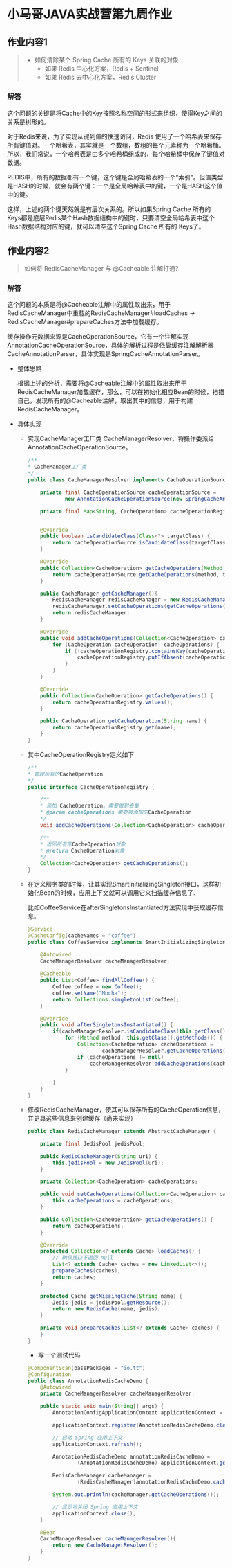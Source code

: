 # 小马哥JAVA实战营第九周作业


## 作业内容1


> - 如何清除某个 Spring Cache 所有的 Keys 关联的对象
>   - 如果 Redis 中心化方案，Redis + Sentinel
>   - 如果 Redis 去中心化方案，Redis Cluster

### 解答

这个问题的关键是将Cache中的Key按照名称空间的形式来组织，使得Key之间的关系是树形的。

对于Redis来说，为了实现从键到值的快速访问，Redis 使用了一个哈希表来保存所有键值对。一个哈希表，其实就是一个数组，数组的每个元素称为一个哈希桶。所以，我们常说，一个哈希表是由多个哈希桶组成的，每个哈希桶中保存了键值对数据。

REDIS中，所有的数据都有一个键，这个键是全局哈希表的一个“索引”。但值类型是HASH的时候，就会有两个键：一个是全局哈希表中的键，一个是HASH这个值中的键。

这样，上述的两个键天然就是有层次关系的。所以如果Spring Cache 所有的 Keys都是底层Redis某个Hash数据结构中的键时，只要清空全局哈希表中这个Hash数据结构对应的键，就可以清空这个Spring Cache 所有的 Keys了。

## 作业内容2

> 如何将 RedisCacheManager 与 @Cacheable 注解打通?

### 解答

这个问题的本质是将@Cacheable注解中的属性取出来，用于RedisCacheManager中重载的RedisCacheManager#loadCaches -> RedisCacheManager#prepareCaches方法中加载缓存。

缓存操作元数据来源是CacheOperationSource，它有一个注解实现AnnotationCacheOperationSource，具体的解析过程是依靠缓存注解解析器CacheAnnotationParser，具体实现是SpringCacheAnnotationParser。

- 整体思路

  根据上述的分析，需要将@Cacheable注解中的属性取出来用于RedisCacheManager加载缓存，那么，可以在初始化相应Bean的时候，扫描自己，发现所有的@Cacheable注解，取出其中的信息，用于构建RedisCacheManager。

- 具体实现

  - 实现CacheManager工厂类 CacheManagerResolver，将操作委派给AnnotationCacheOperationSource。

    ```java
    /**
    * CacheManager工厂类
    */
    public class CacheManagerResolver implements CacheOperationSource, CacheOperationRegistry {

        private final CacheOperationSource cacheOperationSource =
                new AnnotationCacheOperationSource(new SpringCacheAnnotationParser());

        private final Map<String, CacheOperation> cacheOperationRegistry = new ConcurrentHashMap<>();


        @Override
        public boolean isCandidateClass(Class<?> targetClass) {
            return cacheOperationSource.isCandidateClass(targetClass);
        }

        @Override
        public Collection<CacheOperation> getCacheOperations(Method method, Class<?> targetClass) {
            return cacheOperationSource.getCacheOperations(method, targetClass);
        }

        public CacheManager getCacheManager(){
            RedisCacheManager redisCacheManager = new RedisCacheManager("");
            redisCacheManager.setCacheOperations(getCacheOperations());
            return redisCacheManager;
        }

        @Override
        public void addCacheOperations(Collection<CacheOperation> cacheOperations) {
            for (CacheOperation cacheOperation: cacheOperations) {
                if (!cacheOperationRegistry.containsKey(cacheOperation.getName())) {
                    cacheOperationRegistry.putIfAbsent(cacheOperation.getName(), cacheOperation);
                }
            }
        }

        @Override
        public Collection<CacheOperation> getCacheOperations() {
            return cacheOperationRegistry.values();
        }

        public CacheOperation getCacheOperation(String name) {
            return cacheOperationRegistry.get(name);
        }
    }
    ```

  - 其中CacheOperationRegistry定义如下

    ```java
    /**
    * 管理所有的CacheOperation
    */
    public interface CacheOperationRegistry {

        /**
        * 添加 CacheOperation。需要做到去重
        * @param cacheOperations 需要被添加的CacheOperation
        */
        void addCacheOperations(Collection<CacheOperation> cacheOperations);

        /**
        * 返回所有的CacheOperation对象
        * @return CacheOperation对象
        */
        Collection<CacheOperation> getCacheOperations();
    }
    ```

  - 在定义服务类的时候，让其实现SmartInitializingSingleton接口，这样初始化Bean的时候，应用上下文就可以调用它来扫描缓存信息了.

    比如CoffeeService在afterSingletonsInstantiated方法实现中获取缓存信息。

    ```java
    @Service
    @CacheConfig(cacheNames = "coffee")
    public class CoffeeService implements SmartInitializingSingleton {

        @Autowired
        CacheManagerResolver cacheManagerResolver;
        
        @Cacheable
        public List<Coffee> findAllCoffee() {
            Coffee coffee = new Coffee();
            coffee.setName("Mocha");
            return Collections.singletonList(coffee);
        }

        @Override
        public void afterSingletonsInstantiated() {
            if(cacheManagerResolver.isCandidateClass(this.getClass())){
                for (Method method: this.getClass().getMethods()) {
                    Collection<CacheOperation> cacheOperations =
                            cacheManagerResolver.getCacheOperations(method, this.getClass());
                    if (cacheOperations != null)
                        cacheManagerResolver.addCacheOperations(cacheOperations);
                }

            }
        }
    }
    ```

  - 修改RedisCacheManager，使其可以保存所有的CacheOperation信息，并更具这些信息来创建缓存（尚未实现）

    ```java
    public class RedisCacheManager extends AbstractCacheManager {

        private final JedisPool jedisPool;

        public RedisCacheManager(String uri) {
            this.jedisPool = new JedisPool(uri);
        }

        private Collection<CacheOperation> cacheOperations;

        public void setCacheOperations(Collection<CacheOperation> cacheOperations) {
            this.cacheOperations = cacheOperations;
        }

        public Collection<CacheOperation> getCacheOperations() {
            return cacheOperations;
        }

        @Override
        protected Collection<? extends Cache> loadCaches() {
            // 确保接口不返回 null
            List<? extends Cache> caches = new LinkedList<>();
            prepareCaches(caches);
            return caches;
        }

        protected Cache getMissingCache(String name) {
            Jedis jedis = jedisPool.getResource();
            return new RedisCache(name, jedis);
        }

        private void prepareCaches(List<? extends Cache> caches) {
        }
    }
    ```

    - 写一个测试代码
    ```java
    @ComponentScan(basePackages = "io.tt")
    @Configuration
    public class AnnotationRedisCacheDemo {
        @Autowired
        private CacheManagerResolver cacheManagerResolver;

        public static void main(String[] args) {
            AnnotationConfigApplicationContext applicationContext = new AnnotationConfigApplicationContext();

            applicationContext.register(AnnotationRedisCacheDemo.class);

            // 启动 Spring 应用上下文
            applicationContext.refresh();

            AnnotationRedisCacheDemo annotationRedisCacheDemo =
                    (AnnotationRedisCacheDemo) applicationContext.getBean("annotationRedisCacheDemo");

            RedisCacheManager cacheManager =
                    (RedisCacheManager)annotationRedisCacheDemo.cacheManagerResolver.getCacheManager();

            System.out.println(cacheManager.getCacheOperations());

            // 显示地关闭 Spring 应用上下文
            applicationContext.close();
        }

        @Bean
        CacheManagerResolver cacheManagerResolver(){
            return new CacheManagerResolver();
        }
    }
    ```